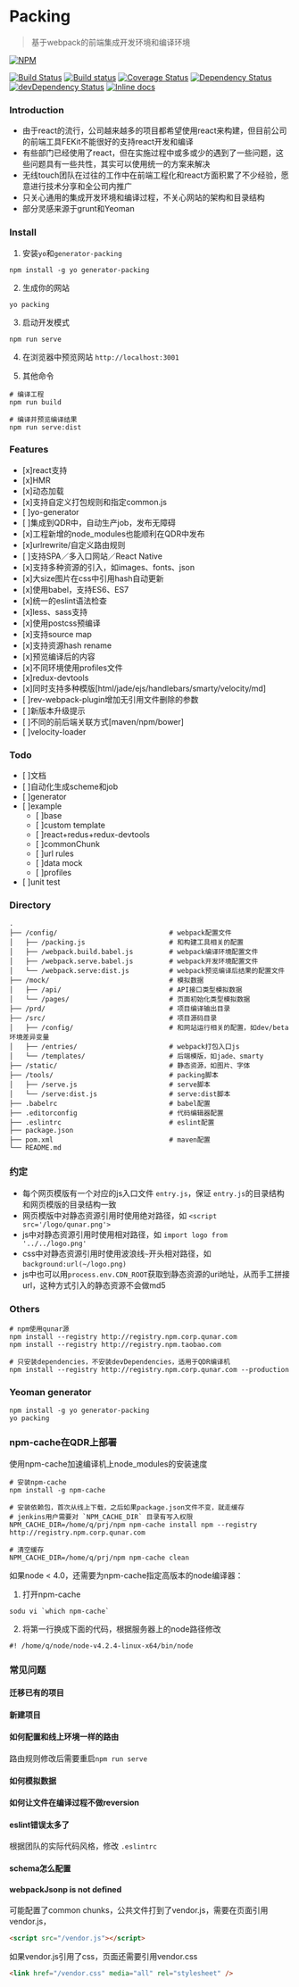 # Packing

>基于webpack的前端集成开发环境和编译环境

[![NPM](https://nodei.co/npm/packing.png?downloads=true&downloadRank=true&stars=true)](https://nodei.co/npm/packing/)

[![Build Status](https://travis-ci.org/zhongzhi107/packing.svg?branch=master)](https://travis-ci.org/zhongzhi107/packing)
[![Build status](https://ci.appveyor.com/api/projects/status/52hgp0fv4bmjjq25?svg=true)](https://ci.appveyor.com/project/zhongzhi107/packing)
[![Coverage Status](https://coveralls.io/repos/github/zhongzhi107/packing/badge.svg?branch=master)](https://coveralls.io/github/zhongzhi107/packing?branch=master)
[![Dependency Status](https://david-dm.org/zhongzhi107/packing.svg)](https://david-dm.org/zhongzhi107/packing)
[![devDependency Status](https://david-dm.org/zhongzhi107/packing/dev-status.svg)](https://david-dm.org/zhongzhi107/packing#info=devDependencies)
[![Inline docs](http://inch-ci.org/github/zhongzhi107/packing.svg?branch=master)](http://inch-ci.org/github/zhongzhi107/packing)

### Introduction
* 由于react的流行，公司越来越多的项目都希望使用react来构建，但目前公司的前端工具FEKit不能很好的支持react开发和编译
* 有些部门已经使用了react，但在实施过程中或多或少的遇到了一些问题，这些问题具有一些共性，其实可以使用统一的方案来解决
* 无线touch团队在过往的工作中在前端工程化和react方面积累了不少经验，愿意进行技术分享和全公司内推广
* 只关心通用的集成开发环境和编译过程，不关心网站的架构和目录结构
* 部分灵感来源于grunt和Yeoman

### Install

1. 安装`yo`和`generator-packing`
  ```
  npm install -g yo generator-packing
  ```

2. 生成你的网站
  ```
  yo packing
  ```

3. 启动开发模式
  ```
  npm run serve
  ```

4. 在浏览器中预览网站 `http://localhost:3001`

5. 其他命令
  ```
  # 编译工程
  npm run build

  # 编译并预览编译结果
  npm run serve:dist
  ```

### Features
- [x]react支持
- [x]HMR
- [x]动态加载
- [x]支持自定义打包规则和指定common.js
- [ ]yo-generator
- [ ]集成到QDR中，自动生产job，发布无障碍
- [x]工程新增的node_modules也能顺利在QDR中发布
- [x]urlrewrite/自定义路由规则
- [ ]支持SPA／多入口网站／React Native
- [x]支持多种资源的引入，如images、fonts、json
- [x]大size图片在css中引用hash自动更新
- [x]使用babel，支持ES6、ES7
- [x]统一的eslint语法检查
- [x]less、sass支持
- [x]使用postcss预编译
- [x]支持source map
- [x]支持资源hash rename
- [x]预览编译后的内容
- [x]不同环境使用profiles文件
- [x]redux-devtools
- [x]同时支持多种模版[html/jade/ejs/handlebars/smarty/velocity/md]
- [ ]rev-webpack-plugin增加无引用文件删除的参数
- [ ]新版本升级提示
- [ ]不同的前后端关联方式[maven/npm/bower]
- [ ]velocity-loader

### Todo
- [ ]文档
- [ ]自动化生成scheme和job
- [ ]generator
- [ ]example
  - [ ]base
  - [ ]custom template
  - [ ]react+redus+redux-devtools
  - [ ]commonChunk
  - [ ]url rules
  - [ ]data mock
  - [ ]profiles
- [ ]unit test

### Directory

```
.
├── /config/                            # webpack配置文件
│   ├── /packing.js                     # 和构建工具相关的配置
│   ├── /webpack.build.babel.js         # webpack编译环境配置文件
│   ├── /webpack.serve.babel.js         # webpack开发环境配置文件
│   └── /webpack.serve:dist.js          # webpack预览编译后结果的配置文件
├── /mock/                              # 模拟数据
│   ├── /api/                           # API接口类型模拟数据
│   └── /pages/                         # 页面初始化类型模拟数据
├── /prd/                               # 项目编译输出目录
├── /src/                               # 项目源码目录
│   ├── /config/                        # 和网站运行相关的配置，如dev/beta环境差异变量
│   ├── /entries/                       # webpack打包入口js
│   └── /templates/                     # 后端模版，如jade、smarty
├── /static/                            # 静态资源，如图片、字体
├── /tools/                             # packing脚本
│   ├── /serve.js                       # serve脚本
│   └── /serve:dist.js                  # serve:dist脚本
├── .babelrc                            # babel配置
├── .editorconfig                       # 代码编辑器配置
├── .eslintrc                           # eslint配置
├── package.json
├── pom.xml                             # maven配置
└── README.md                   
```

### 约定
* 每个网页模版有一个对应的js入口文件 `entry.js`，保证 `entry.js`的目录结构和网页模版的目录结构一致
* 网页模版中对静态资源引用时使用绝对路径，如 `<script src='/logo/qunar.png'>`
* js中对静态资源引用时使用相对路径，如 `import logo from '../../logo.png'`
* css中对静态资源引用时使用波浪线`~`开头相对路径，如 `background:url(~/logo.png)`
* js中也可以用`process.env.CDN_ROOT`获取到静态资源的uri地址，从而手工拼接url，这种方式引入的静态资源不会做md5

### Others
```
# npm使用qunar源
npm install --registry http://registry.npm.corp.qunar.com
npm install --registry http://registry.npm.taobao.com

# 只安装dependencies，不安装devDependencies，适用于QDR编译机
npm install --registry http://registry.npm.corp.qunar.com --production
```

### Yeoman generator
```
npm install -g yo generator-packing
yo packing
```

### npm-cache在QDR上部署
使用npm-cache加速编译机上node_modules的安装速度
```
# 安装npm-cache
npm install -g npm-cache

# 安装依赖包，首次从线上下载，之后如果package.json文件不变，就走缓存
# jenkins用户需要对 `NPM_CACHE_DIR` 目录有写入权限
NPM_CACHE_DIR=/home/q/prj/npm npm-cache install npm --registry http://registry.npm.corp.qunar.com

# 清空缓存
NPM_CACHE_DIR=/home/q/prj/npm npm-cache clean
```

如果node < 4.0，还需要为npm-cache指定高版本的node编译器：
1. 打开npm-cache
```
sodu vi `which npm-cache`
```

2. 将第一行换成下面的代码，根据服务器上的node路径修改
```
#! /home/q/node/node-v4.2.4-linux-x64/bin/node
```

### 常见问题

#### 迁移已有的项目

#### 新建项目

#### 如何配置和线上环境一样的路由
路由规则修改后需要重启`npm run serve`

#### 如何模拟数据

#### 如何让文件在编译过程不做reversion

#### eslint错误太多了
根据团队的实际代码风格，修改 `.eslintrc`

#### schema怎么配置

#### webpackJsonp is not defined
可能配置了common chunks，公共文件打到了vendor.js，需要在页面引用vendor.js，
```html
<script src="/vendor.js"></script>
```
如果vendor.js引用了css，页面还需要引用vendor.css
```html
<link href="/vendor.css" media="all" rel="stylesheet" />
```
